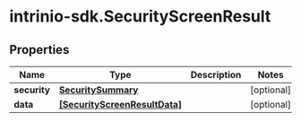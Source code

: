 # intrinio-sdk.SecurityScreenResult

## Properties
Name | Type | Description | Notes
------------ | ------------- | ------------- | -------------
**security** | [**SecuritySummary**](SecuritySummary.md) |  | [optional] 
**data** | [**[SecurityScreenResultData]**](SecurityScreenResultData.md) |  | [optional] 


